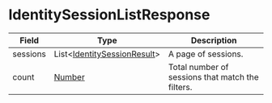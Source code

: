 # IdentitySessionListResponse

Field | Type | Description
--- | --- | --- 
sessions | List<[IdentitySessionResult](../data-models/identity-session-result.md)> | A page of sessions.
count | [Number](../primitives.md#number) | Total number of sessions that match the filters.
